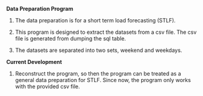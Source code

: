 **Data Preparation Program**

1. The data preparation is for a short term load forecasting (STLF).

2. This program is designed to extract the datasets from a csv file.
The csv file is generated from dumping the sql table.

3. The datasets are separated into two sets, weekend and weekdays.

**Current Development**

1. Reconstruct the program, so then the program can be treated as a general data preparation for STLF. Since now, the program only works with the provided csv file.

